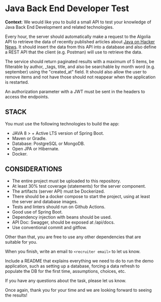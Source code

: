 # Java Back End Developer Test

**Context**: We would like you to build a small API to test your knowledge of Java Back End Development and related technologies.

Every hour, the server should automatically make a request to the Algolia API to retrieve the data of recently published articles 
about [Java on Hacker News](https://hn.algolia.com/api/v1/search_by_date?query=java). 
It should insert the data from this API into a database and also define a REST API that the client (e.g. Postman) will use to retrieve the data.

The service should return paginated results with a maximum of 5 items, be filterable by author, _tags, title, 
and also be searchable by month word (e.g. september) using the "created_at" field. It should also allow the user to remove items and not have those
should not reappear when the application is restarted.

An authorization parameter with a JWT must be sent in the headers to access the endpoints.

## STACK
You must use the following technologies to build the app:
* JAVA 8 > + Active LTS version of Spring Boot.
* Maven or Gradle.
* Database: PostgreSQL or MongoDB.
* Open JPA or Hibernate.
* Docker.

## CONSIDERATIONS
* The entire project must be uploaded to this repository.
* At least 30% test coverage (statements) for the server component.
* The artifacts (server API) must be Dockerized.
* There should be a docker compose to start the project, using at least the server and database images.
* Tests and linters should run on Github Actions.
* Good use of Spring Boot.
* Dependency injection with beans should be used.
* API Doc: Swagger, should be exposed at /api/docs.
* Use conventional commit and gitflow.

Other than that, you are free to use any other dependencies that are suitable for you.

When you finish, write an email to `<recruiter email>` to let us know.

Include a README that explains everything we need to do to run the demo application, such as setting up a database, forcing a data refresh to populate the DB for the first time, assumptions, choices, etc.

If you have any questions about the task, please let us know.

Once again, thank you for your time and we are looking forward to seeing the results!